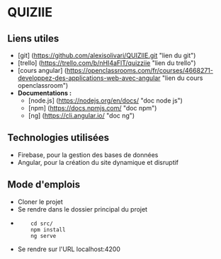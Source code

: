 # QUIZIIE

## Liens utiles 

- [git] (https://github.com/alexisolivari/QUIZIIE.git "lien du git")
- [trello] (https://trello.com/b/nHI4aFlT/quizziie "lien du trello")
- [cours angular] (https://openclassrooms.com/fr/courses/4668271-developpez-des-applications-web-avec-angular "lien du cours openclassroom")
- __Documentations :__
	- [node.js] (https://nodejs.org/en/docs/ "doc node js")
	- [npm] (https://docs.npmjs.com/ "doc npm")
	- [ng] (https://cli.angular.io/ "doc ng")



## Technologies utilisées

- Firebase, pour la gestion des bases de données 
- Angular, pour la création du site dynamique et disruptif

## Mode d'emplois 

* Cloner le projet 
* Se rendre dans le dossier principal du projet 
* ``` 
      cd src/
      npm install
      ng serve 
* Se rendre sur l'URL localhost:4200

